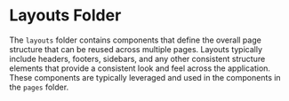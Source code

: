 # Layouts Folder

The `layouts` folder contains components that define the overall page structure that can be reused across multiple pages. Layouts typically include headers, footers, sidebars, and any other consistent structure elements that provide a consistent look and feel across the application. These components are typically leveraged and used in the components in the `pages` folder.
